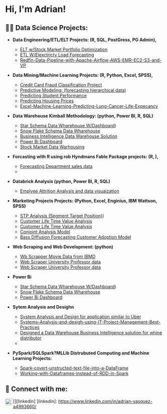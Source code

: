 
<h1>Hi, I'm Adrian! 

<h2>👨‍💻 Data Science Projects:</h2>

- <b> Data Engineering/ETL/ELT Projects: (R, SQL, PostGress, PG Admin),</b>
  - [ELT w/Stock Market Portfolio Optimization](https://github.com/avasquez9999/Stock-Market-ETL-and-Analytics-Project)
  - [ETL W/Elexctricty Load Forecasting](https://github.com/avasquez9999/SQL-AND-R-ETL-Project-Electricity-load-data-wharhousing-and-forecasting)   
  - [Redfin-Data-Pipeline-with-Apache-Airflow-AWS-EMR-EC2-S3-and-VP](https://github.com/avasquez9999/Redfin-Data-Pipeline-with-Apache-Airflow-AWS-EMR-EC2-S3-and-VPC)
    
- <b>Data Mining/Machine Learning Projects: (R, Python, Excel, SPSS),</b>
  - [Credit Card Fraud Classification Project](https://github.com/avasquez9999/CapStone-Project-Fraud-Dection-Using-R-and-Power-Bi-for-data-Viz)
  - [Predictive Modeling: (forecasting hierarchical data)](https://github.com/avasquez9999/Advanced-Forecasting-Project)
  - [Predicting Student Performance](https://github.com/avasquez9999/Predicting-Student-Performance)    
  - [Predicting Housing Prices](https://github.com/avasquez9999/Boston-Housing-predictive-modeling)
  - [Excel-Machine-Learning-Predicting-Lung-Cancer-Life-Expecancy](https://github.com/avasquez9999/Excel-Machine-Learning-Predicting-Lung-Cancer-Life-Expecancy)
    
- <b>Data Warehouse Kimball Methodology: (python, Power BI, R, SQL)</b>
  - [Star Schema Data Wharehouse W/Dashboard](https://github.com/avasquez9999/Data-Wharhousing-Star-Schema-witth-Interactive-Dashboard/blob/main/README.md))
  - [Snow Flake Schema Data Wharehouse](https://github.com/avasquez9999/Data-Wharhouse-Snowflake-Schema-witth--Interactive-Dashboard)
  - [Business Intelligence Data Warehouse Solution](https://github.com/avasquez9999/Data-Wharhousing-Business-Intelegence-System/upload/main)
  - [Power Bi Dashboard](https://github.com/avasquez9999/CapStone-Project-Fraud-Dection-Using-R-and-Power-Bi-for-data-Viz)
  - [Stock Market Data Warhousing](https://github.com/avasquez9999/Stock-Market-ETL-and-Analytics-Project)
    
- <b> Forcasting with R using rob Hyndmans Fable Package projects: (R, ),</b>
  - [Forecasting Department sales data](https://github.com/avasquez9999/Advanced-Forecasting-Project)
  - 
- <b>Databrick Analysis (python, Power BI, R, SQL)</b>
  - [Emplyee Attrition Analysis and data visuaization](https://github.com/avasquez9999/Databrick-_SQL_and_Data_Visualization)

    
- <b>Marketing Projects Projects: (Python, Excel, Enginius, IBM Wattson, SPSS)</b>
  - [STP Analysis (Segment Target Position)](https://github.com/avasquez9999/Positon-Segment-Target-Marketing-Analysis))
  - [Customer Life Time Value Analysis](https://github.com/avasquez9999/Custermer-Life-Time-Value-Model)
  - [Customer Life Time Value Analysis](https://github.com/avasquez9999/Custermer-Life-Time-Value-Model)
  - [Conjoint Analysis Model](https://github.com/avasquez9999/Conjoint-Analysis)
  - [Bass Diffusion Forecasting Customer Adoption Model](https://github.com/avasquez9999/Marketing-Bass-Diffusion-Analysis)

- <b>Web Scraping and Web Development: (python)</b>
  - [Wb Scrapper Movie Data from IBMD ](https://github.com/avasquez9999/Several-Web-scraping-and-Web-aplication-Projectsject-3)
  - [Web Scraper University Professor data](https://github.com/avasquez9999/Several-Web-scraping-and-Web-aplication-Projectsject-3)
  - [Web Scraper University Professor data](https://github.com/avasquez9999/Several-Web-scraping-and-Web-aplication-Projectsject-3)
 
- <b>Power Bi</b>
  - [Star Schema Data Wharehouse W/Dashboard](https://github.com/avasquez9999/Data-Wharhousing-Star-Schema-witth-Interactive-Dashboard/blob/main/README.md))
  - [Snow Flake Schema Data Wharehouse](https://github.com/avasquez9999/Data-Wharhouse-Snowflake-Schema-witth--Interactive-Dashboard)
  - [Power Bi Dashboard](https://github.com/avasquez9999/CapStone-Project-Fraud-Dection-Using-R-and-Power-Bi-for-data-Viz)
   
- <b>Sytem Analysis and Desighn</b>
   - [System Analysis and Design for application similar to Uber](https://github.com/avasquez9999/System-Analysis-and-Disign-for-an-aplication-similar-to-Uber )
   - [Systems-Analysis-and-desigh-using-IT-Project-Management-Best-Practices](https://github.com/avasquez9999/Systems-Analysis-and-desigh-using-IT-Project-Management-Best-Practices)
   - [Designed a Data Warehouse Business Intelligence solution for whine distributor](https://github.com/avasquez9999/Data-Wharhousing-Business-Intelegence-System/upload/main)
   - 
- <b>PySpark/SQLSpark?MLLib Distrubuted Computing and Machine Learning Projects:</b>
   - [Spark-covert-unstructed-text-file-into-a-DataFrame](https://github.com/avasquez9999/Spark-covert-unstructed-text-file-into-a-DataFrame)
   - [Working-with-Dataframes-instead-of-RDD-in-Spark](https://github.com/avasquez9999/Working-with-Dataframes-instead-of-RDD-in-Spark)


<h2> 🤳 Connect with me:</h2>

[<img align="left" alt="JoshMadakor | LinkedIn" width="22px" src="https://cdn.jsdelivr.net/npm/simple-icons@v3/icons/linkedin.svg" />][linkedin]
[linkedin]: https://www.linkedin.com/in/adrian-vasquez-a4993660/





